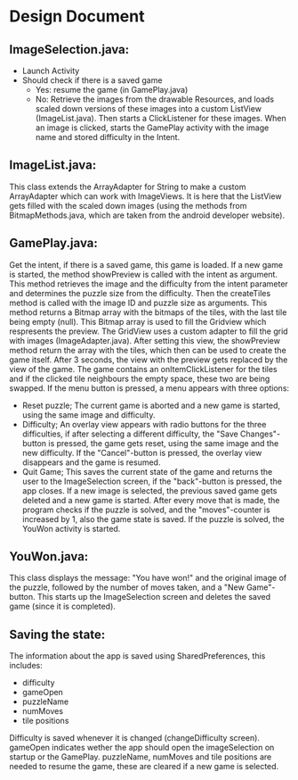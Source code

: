 Design Document
===============
ImageSelection.java:
-----
  - Launch Activity
  - Should check if there is a saved game
    + Yes: resume the game (in GamePlay.java)
    + No: Retrieve the images from the drawable Resources, and loads scaled down versions of these images into a custom ListView (ImageList.java). Then starts a ClickListener for these images. When an image is clicked, starts the GamePlay activity with the image name and stored difficulty in the Intent.

ImageList.java:
------
  This class extends the ArrayAdapter for String to make a custom ArrayAdapter which can work with ImageViews. It is here that the ListView gets filled with the scaled down images (using the methods from BitmapMethods.java, which are taken from the android developer website).
  
GamePlay.java:
------
  Get the intent, if there is a saved game, this game is loaded. If a new game is started, the method showPreview is called with the intent as argument. This method retrieves the image and the difficulty from the intent parameter and determines the puzzle size from the difficulty. Then the createTiles method is called with the image ID and puzzle size as arguments. This method returns a Bitmap array with the bitmaps of the tiles, with the last tile being empty (null).
  This Bitmap array is used to fill the Gridview which respresents the preview. The GridView uses a custom adapter to fill the grid with images (ImageAdapter.java).
  After setting this view, the showPreview method return the array with the tiles, which then can be used to create the game itself.
  After 3 seconds, the view with the preview gets replaced by the view of the game.
  The game contains an onItemClickListener for the tiles and if the clicked tile neighbours the empty space, these two are being swapped.
  If the menu button is pressed, a menu appears with three options:
  - Reset puzzle; The current game is aborted and a new game is started, using the same image and difficulty.
  - Difficulty; An overlay view appears with radio buttons for the three difficulties, if after selecting a different difficulty, the "Save Changes"-button is pressed, the game gets reset, using the same image and the new difficulty. If the "Cancel"-button is pressed, the overlay view disappears and the game is resumed.
  - Quit Game; This saves the current state of the game and returns the user to the ImageSelection screen, if the "back"-button is pressed, the app closes. If a new image is selected, the previous saved game gets deleted and a new game is started.
  After every move that is made, the program checks if the puzzle is solved, and the "moves"-counter is increased by 1, also the game state is saved. If the puzzle is solved, the YouWon activity is started.

YouWon.java:
-------
This class displays the message: "You have won!" and the original image of the puzzle, followed by the number of moves taken, and a "New Game"-button. This starts up the ImageSelection screen and deletes the saved game (since it is completed).


Saving the state:
--------
The information about the app is saved using SharedPreferences, this includes:
  - difficulty
  - gameOpen
  - puzzleName
  - numMoves
  - tile positions

Difficulty is saved whenever it is changed (changeDifficulty screen).
gameOpen indicates wether the app should open the imageSelection on startup or the GamePlay.
puzzleName, numMoves and tile positions are needed to resume the game, these are cleared if a new game is selected.
